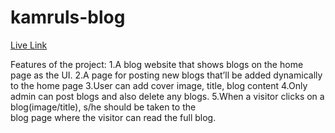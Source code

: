 # kamruls-blog

<a href="" alt="">Live Link</a>

Features of the project:
1.A blog website that shows blogs on the home page as the UI.
2.A page for posting new blogs that’ll be added dynamically to the home page
3.User can add cover image, title, blog content
4.Only admin can post blogs and also delete any blogs.
5.When a visitor clicks on a blog(image/title), s/he should be taken to the <br>
blog page where the visitor can read the full blog.
